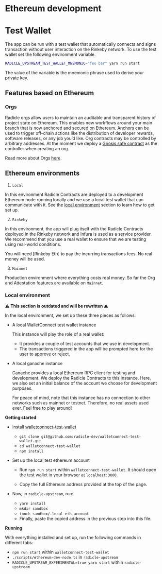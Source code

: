 # Ethereum development

# Test Wallet

The app can be run with a test wallet that automatically connects and signs
transaction without user interaction on the Rinkeby network. To use the test
wallet set the following environment variable.

```bash
RADICLE_UPSTREAM_TEST_WALLET_MNEMONIC="foo bar" yarn run start
```

The value of the variable is the mnemonic phrase used to derive your private
key.

## Features based on Ethereum

### Orgs

Radicle orgs allow users to maintain an auditable and transparent history of
project state on Ethereum. This enables new workflows around your main branch
that is now anchored and secured on Ethereum. Anchors can be used to trigger
off-chain actions like the distribution of developer rewards, software
releases, or any job you’d like. Org contracts may be controlled by arbitrary
addresses. At the moment we deploy a [Gnosis safe contract][gnosis] as the
controller when creating an org.

Read more about Orgs [here][org].

## Ethereum environments

1. `Local`

  In this environment Radicle Contracts are deployed to a development Ethereum
  node running locally and we use a local test wallet that can communicate with
  it. See the [local environment][loc] section to learn how to get set up.

2. `Rinkeby`

  In this environment, the app will plug itself with the Radicle Contracts
  deployed in the Rinkeby network and Infura is used as a service provider. We
  recommend that you use a real wallet to ensure that we are testing using
  real-world conditions.

  You will need [Rinkeby Eth] to pay the incurring transactions fees. No real
  money will be used.

3. `Mainnet`

  Production environment where everything costs real money. So far the Org and
  Attestation features are available on `Mainnet`.

### Local environment

**⚠️ This section is outdated and will be rewritten ⚠️**

In the local environment, we set up these three pieces as follows:

- A local WalletConnect test wallet instance

  This instance will play the role of a real wallet:
    - It provides a couple of test accounts that we use in development.
    - The transactions triggered in the app will be prompted here for the user
      to approve or reject.

- A local ganache instance

  Ganache provides a local Ethereum RPC client for testing and development. We
  deploy the Radicle Contracts to this instance. Here, we also set an initial
  balance of the account we choose for development purposes.

  For peace of mind, note that this instance has no connection to other
  networks such as mainnet or testnet. Therefore, no real assets used ever.
  Feel free to play around!

**Getting started**

- Install [walletconnect-test-wallet][wctw]

  - `git clone git@github.com:radicle-dev/walletconnect-test-wallet.git`
  - `cd walletconnect-test-wallet`
  - `npm install`

- Set up the local test ethereum account

  - Run `npm run start` within `walletconnect-test-wallet`. It should open the
    test wallet in your browser at `localhost:3000`.

  - Copy the full Ethereum address provided at the top of the page.

- Now, in `radicle-upstream`, run:

  - `yarn install`
  - `mkdir sandbox`
  - `touch sandbox/.local-eth-account`
  - Finally, paste the copied address in the previous step into this file.

**Running**

With everything installed and set up, run the following commands in different
tabs:

- `npm run start` within `walletconnect-test-wallet`
- `./scripts/ethereum-dev-node.ts` in `radicle-upstream`
- `RADICLE_UPSTREAM_EXPERIMENTAL=true yarn start` within `radicle-upstream`



[wcw]:https://walletconnect.org/wallets/
[wctw]:https://github.com/radicle-dev/walletconnect-test-wallet
[rc]:https://github.com/radicle-dev/radicle-contracts
[org]: https://radicle.community/t/feature-update-orgs/2132
[fauc]: https://faucet.rinkeby.io
[loc]: #local-environment
[gnosis]: https://help.gnosis-safe.io/en/articles/3876456-what-is-gnosis-safe
